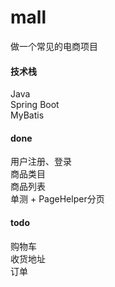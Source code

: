 # mall
做一个常见的电商项目

#### 技术栈
  Java  
  Spring Boot  
  MyBatis  

#### done
  用户注册、登录  
  商品类目  
  商品列表  
  单测 + PageHelper分页  

#### todo
  购物车  
  收货地址  
  订单  
  
